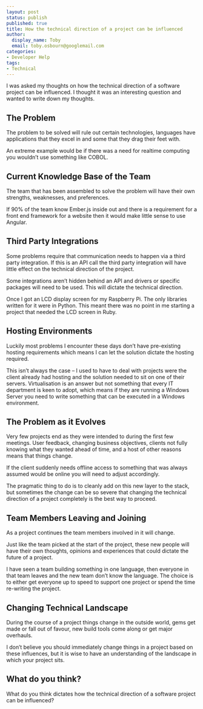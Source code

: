 ```yaml
---
layout: post
status: publish
published: true
title: How the technical direction of a project can be influenced
author:
  display_name: Toby
  email: toby.osbourn@googlemail.com
categories:
- Developer Help
tags:
- Technical
---
```


I was asked my thoughts on how the technical direction of a software project can be influenced. I thought it was an interesting question and wanted to write down my thoughts.

## The Problem

The problem to be solved will rule out certain technologies, languages have applications that they excel in and some that they drag their feet with.

An extreme example would be if there was a need for realtime computing you wouldn’t use something like COBOL.

## Current Knowledge Base of the Team

The team that has been assembled to solve the problem will have their own strengths, weaknesses, and preferences.

If 90% of the team know Ember.js inside out and there is a requirement for a front end framework for a website then it would make little sense to use Angular.

## Third Party Integrations

Some problems require that communication needs to happen via a third party integration. If this is an API call the third party integration will have little effect on the technical direction of the project.

Some integrations aren’t hidden behind an API and drivers or specific packages will need to be used. This will dictate the technical direction.

Once I got an LCD display screen for my Raspberry Pi. The only libraries written for it were in Python. This meant there was no point in me starting a project that needed the LCD screen in Ruby.

## Hosting Environments

Luckily most problems I encounter these days don’t have pre-existing hosting requirements which means I can let the solution dictate the hosting required.

This isn’t always the case – I used to have to deal with projects were the client already had hosting and the solution needed to sit on one of their servers. Virtualisation is an answer but not something that every IT department is keen to adopt, which means if they are running a Windows Server you need to write something that can be executed in a Windows environment.

## The Problem as it Evolves

Very few projects end as they were intended to during the first few meetings. User feedback, changing business objectives, clients not fully knowing what they wanted ahead of time, and a host of other reasons means that things change.

If the client suddenly needs offline access to something that was always assumed would be online you will need to adjust accordingly.

The pragmatic thing to do is to cleanly add on this new layer to the stack, but sometimes the change can be so severe that changing the technical direction of a project completely is the best way to proceed.

## Team Members Leaving and Joining

As a project continues the team members involved in it will change. 

Just like the team picked at the start of the project, these new people will have their own thoughts, opinions and experiences that could dictate the future of a project.

I have seen a team building something in one language, then everyone in that team leaves and the new team don’t know the language. The choice is to either get everyone up to speed to support one project or spend the time re-writing the project.

## Changing Technical Landscape

During the course of a project things change in the outside world, gems get made or fall out of favour, new build tools come along or get major overhauls.

I don’t believe you should immediately change things in a project based on these influences, but it is wise to have an understanding of the landscape in which your project sits.

## What do you think?

What do you think dictates how the technical direction of a software project can be influenced?